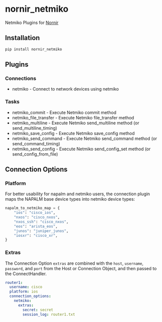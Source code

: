 # nornir_netmiko
Netmiko Plugins for [Nornir](https://github.com/nornir-automation/nornir)


## Installation

```bash
pip install nornir_netmiko
```

## Plugins

### Connections

- netmiko - Connect to network devices using netmiko

### Tasks

- netmiko_commit - Execute Netmiko commit method
- netmiko_file_transfer - Execute Netmiko file_transfer method
- netmiko_multiline - Execute Netmiko send_multiline method (or send_multiline_timing)
- netmiko_save_config - Execute Netmiko save_config method
- netmiko_send_command - Execute Netmiko send_command method (or send_command_timing)
- netmiko_send_config - Execute Netmiko send_config_set method (or send_config_from_file)


## Connection Options

### Platform

For better usability for napalm and netmiko users, the connection plugin maps the NAPALM base device types into netmiko device types:

```python
napalm_to_netmiko_map = {
    "ios": "cisco_ios",
    "nxos": "cisco_nxos",
    "nxos_ssh": "cisco_nxos",
    "eos": "arista_eos",
    "junos": "juniper_junos",
    "iosxr": "cisco_xr",
}
```

### Extras

The Connection Option `extras` are combined with the `host`, `username`, `password`, and `port` from the Host or Connection Object, and then passed to the ConnectHandler.

```yaml
router1:
  username: cisco
  platform: ios
  connection_options:
    netmiko:
      extras:
        secret: secret
        session_log: router1.txt
```
